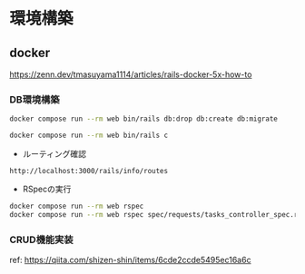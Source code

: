 # 環境構築
## docker
https://zenn.dev/tmasuyama1114/articles/rails-docker-5x-how-to

### DB環境構築
```bash
docker compose run --rm web bin/rails db:drop db:create db:migrate
```

```bash
docker compose run --rm web bin/rails c
```

* ルーティング確認
```
http://localhost:3000/rails/info/routes
```

* RSpecの実行
```bash
docker compose run --rm web rspec
docker compose run --rm web rspec spec/requests/tasks_controller_spec.rb
```


### CRUD機能実装
ref: https://qiita.com/shizen-shin/items/6cde2ccde5495ec16a6c
